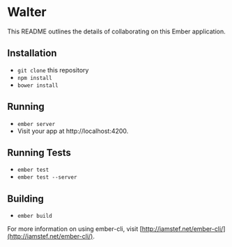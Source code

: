 # Walter

This README outlines the details of collaborating on this Ember application.

## Installation

* `git clone` this repository
* `npm install`
* `bower install`

## Running

* `ember server`
* Visit your app at http://localhost:4200.

## Running Tests

* `ember test`
* `ember test --server`

## Building

* `ember build`

For more information on using ember-cli, visit [http://iamstef.net/ember-cli/](http://iamstef.net/ember-cli/).

